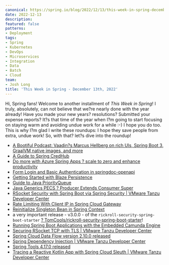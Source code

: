 ```yaml
---
canonical: https://spring.io/blog/2022/12/13/this-week-in-spring-december-13th-2022
date: 2022-12-13
description: 
featured: false
patterns:
- Deployment
tags:
- Spring
- Kubernetes
- DevOps
- Microservices
- Integration
- Data
- Batch
- Cloud
team:
- Josh Long
title: 'This Week in Spring - December 13th, 2022'
---
```


<div>
 <p>Hi, Spring fans! Welcome to another installment of <em>This Week in Spring</em>! I truly, absolutely, can not believe that we?re nearly done with the year already! Have you made your new years? resolutions? Submitted your expense reports? It?s that time of the year when I?m going to start focusing on staying warm and avoiding undue work for a while :-) I hope you do too. This is why I?m glad I write these roundups: I hope they save people from extra, undue work! So, with that? let?s dive into the roundup!</p>
 <ul>
  <li><a href="https://spring.io/blog/2022/12/08/a-bootiful-podcast-vaadin-s-marcus-hellberg-on-rich-uis-spring-boot-3-graalvm-native-images-and-more">A Bootiful Podcast: Vaadin?s Marcus Hellberg on rich UIs, Spring Boot 3, GraalVM native images, and more</a></li>
  <li><a href="https://feeds.feedblitz.com/~/721380042/0/baeldung~A-Guide-to-Spring-CredHub">A Guide to Spring CredHub</a></li>
  <li><a href="https://spring.io/blog/2022/12/07/do-more-with-azure-spring-apps-scale-to-zero-and-enhance-productivity">Do more with Azure Spring Apps ? scale to zero and enhance productivity</a></li>
  <li><a href="https://feeds.feedblitz.com/~/721856188/0/baeldung~Form-Login-and-Basic-Authentication-in-springdocopenapi">Form Login and Basic Authentication in springdoc-openapi</a></li>
  <li><a href="https://feeds.feedblitz.com/~/721583490/0/baeldung~Getting-Started-with-Blaze-Persistence">Getting Started with Blaze Persistence</a></li>
  <li><a href="https://feeds.feedblitz.com/~/721376820/0/baeldung~Guide-to-Java-PriorityQueue">Guide to Java PriorityQueue</a></li>
  <li><a href="https://feeds.feedblitz.com/~/721376818/0/baeldung~Java-Generics-PECS-Producer-Extends-Consumer-Super">Java Generics PECS ? Producer Extends Consumer Super</a></li>
  <li><a href="https://tanzu.vmware.com/developer/guides/reactive-spring-security-simple/">RSocket Security with Spring Boot via Spring Security | VMware Tanzu Developer Center</a></li>
  <li><a href="https://feeds.feedblitz.com/~/721581746/0/baeldung~Rate-Limiting-With-Client-IP-in-Spring-Cloud-Gateway">Rate Limiting With Client IP in Spring Cloud Gateway</a></li>
  <li><a href="https://feeds.feedblitz.com/~/721375482/0/baeldung~Reinitialize-Singleton-Bean-in-Spring-Context">Reinitialize Singleton Bean in Spring Context</a></li>
  <li>a very important release - v3.0.0 - of the <code>rickroll-security-spring-boot-starter</code> <a href="https://github.com/TomCools/rickroll-security-spring-boot-starter/releases/tag/v3.0.0"> ? TomCools/rickroll-security-spring-boot-starter</a>!</li>
  <li><a href="https://feeds.feedblitz.com/~/721375486/0/baeldung~Running-Spring-Boot-Applications-with-the-Embedded-Camunda-Engine">Running Spring Boot Applications with the Embedded Camunda Engine</a></li>
  <li><a href="https://tanzu.vmware.com/developer/guides/rsocket-tls-spring-boot/">Securing RSocket TCP with TLS | VMware Tanzu Developer Center</a></li>
  <li><a href="https://spring.io/blog/2022/12/12/spring-cloud-data-flow-version-2-10-0-released">Spring Cloud Data Flow version 2.10.0 released</a></li>
  <li><a href="https://tanzu.vmware.com/developer/guides/dependency-injection/">Spring Dependency Injection | VMware Tanzu Developer Center</a></li>
  <li><a href="https://spring.io/blog/2022/12/07/spring-tools-4-17-0-released">Spring Tools 4.17.0 released</a></li>
  <li><a href="https://tanzu.vmware.com/developer/guides/distributed-tracing-reactive-kotlin-pt1/">Tracing a Reactive Kotlin App with Spring Cloud Sleuth | VMware Tanzu Developer Center</a></li>
 </ul>
</div>

